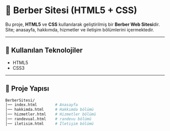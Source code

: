 # 💈 Berber Sitesi (HTML5 + CSS)

Bu proje, **HTML5** ve **CSS** kullanılarak geliştirilmiş bir **Berber Web Sitesi**dir.  
Site; anasayfa, hakkımda, hizmetler ve iletişim bölümlerini içermektedir.  

---

## 🚀 Kullanılan Teknolojiler
- HTML5
- CSS3

---

## 📂 Proje Yapısı
```bash
BerberSitesi/
│── index.html        # Anasayfa
│── hakkimda.html     # Hakkımda bölümü
│── hizmetler.html    # Hizmetler bölümü
│── randevual.html    # randevu bölümü
│── iletisim.html     # İletişim bölümü

